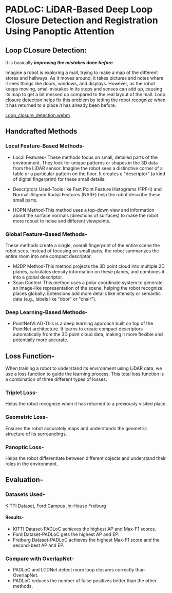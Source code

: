# PADLoC: LiDAR-Based Deep Loop Closure Detection and Registration Using Panoptic Attention
## Loop CLosure Detection:
It is basically **_improving the mistakes done before_**

Imagine a robot is exploring a mall, trying to make a map of the different stores and hallways. As it moves around, it takes pictures and notes where it sees things like doors, windows, and displays.
However, as the robot keeps moving, small mistakes in its steps and senses can add up, causing its map to get a bit messed up compared to the real layout of the mall.
Loop closure detection helps fix this problem by letting the robot recognize when it has returned to a place it has already been before.


[Loop_closure_detection.webm](https://github.com/vishapraj/PADLoC-LiDAR-Based-Deep-Loop-Closure-Detection-and-Registration-Using-Panoptic-Attention/assets/126682925/da349a42-2c4d-48cc-9190-26847f21105e)

## Handcrafted Methods

### Local Feature-Based Methods-
* Local Features- These methods focus on small, detailed parts of the environment. They look for unique patterns or shapes in the 3D data from the LiDAR sensor.
Imagine the robot sees a distinctive corner of a table or a particular pattern on the floor. It creates a "descriptor" (a kind of digital fingerprint) for these small details.
* Descriptors Used-Tools like Fast Point Feature Histograms (FPFH) and Normal-Aligned Radial Features (NARF) help the robot describe these small parts.

* HOPN Method-This method uses a top-down view and information about the surface normals (directions of surfaces) to make the robot more robust to noise and different viewpoints.

### Global Feature-Based Methods-
These methods create a single, overall fingerprint of the entire scene the robot sees.
Instead of focusing on small parts, the robot summarizes the entire room into one compact descriptor.
* M2DP Method-This method projects the 3D point cloud into multiple 2D planes, calculates density information on these planes, and combines it into a global descriptor.
* Scan Context-This method uses a polar coordinate system to generate an image-like representation of the scene, helping the robot recognize places globally. Extensions add more details like intensity or semantic data (e.g., labels like "door" or "chair").

### Deep Learning-Based Methods-
* PointNetVLAD-This is a deep learning approach built on top of the PointNet architecture. It learns to create compact descriptors automatically from the 3D point cloud data, making it more flexible and potentially more accurate.


## Loss Function-
When training a robot to understand its environment using LiDAR data, we use a loss function to guide the learning process. This total loss function is a combination of three different types of losses:
### Triplet Loss-
Helps the robot recognize when it has returned to a previously visited place.
### Geometric Loss-
Ensures the robot accurately maps and understands the geometric structure of its surroundings.
### Panoptic Loss-
Helps the robot differentiate between different objects and understand their roles in the environment.

## Evaluation-

### Datasets Used-
KITTI Dataset, Ford Campus ,In-House Freiburg

#### Results-
* KITTI Dataset-PADLoC achieves the highest AP and Max-F1 scores.
* Ford Dataset-PADLoC gets the highest AP and EP.
* Freiburg Dataset-PADLoC achieves the highest Max-F1 score and the second-best AP and EP.

### Compare with OverlapNet-
* PADLoC and LCDNet detect more loop closures correctly than OverlapNet.
* PADLoC reduces the number of false positives better than the other methods.
